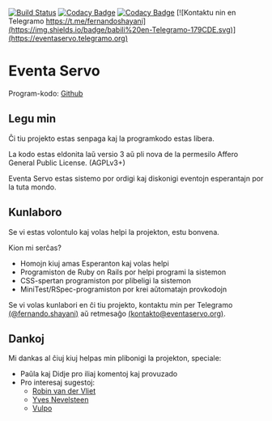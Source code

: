 [![Build Status](https://travis-ci.org/shayani/eventaservo.svg?branch=master)](https://travis-ci.org/shayani/eventaservo)
[![Codacy Badge](https://api.codacy.com/project/badge/Grade/29cba20555574324a42b5fa7f19ab1d9)](https://www.codacy.com/app/shayani/eventaservo?utm_source=github.com&amp;utm_medium=referral&amp;utm_content=shayani/eventaservo&amp;utm_campaign=Badge_Grade)
[![Codacy Badge](https://api.codacy.com/project/badge/Coverage/29cba20555574324a42b5fa7f19ab1d9)](https://www.codacy.com/app/shayani/eventaservo?utm_source=github.com&utm_medium=referral&utm_content=shayani/eventaservo&utm_campaign=Badge_Coverage)
[![Kontaktu nin en Telegramo https://t.me/fernandoshayani](https://img.shields.io/badge/babili%20en-Telegramo-179CDE.svg)](https://eventaservo.telegramo.org)

Eventa Servo
===
Program-kodo: [Github](https://github.com/shayani/eventaservo)

Legu min
---

Ĉi tiu projekto estas senpaga kaj la programkodo estas libera.

La kodo estas eldonita laŭ versio 3 aŭ pli nova de la permesilo Affero General Public License. (AGPLv3+)

Eventa Servo estas sistemo por ordigi kaj diskonigi eventojn esperantajn por la tuta mondo.

Kunlaboro
---

Se vi estas volontulo kaj volas helpi la projekton, estu bonvena.

Kion mi serĉas?

- Homojn kiuj amas Esperanton kaj volas helpi
- Programiston de Ruby on Rails por helpi programi la sistemon
- CSS-spertan programiston por plibeligi la sistemon
- MiniTest/RSpec-programiston por krei aŭtomatajn provkodojn

Se vi volas kunlabori en ĉi tiu projekto, kontaktu min per Telegramo [(@fernando.shayani)](https://t.me/fernandoshayani) aŭ retmesaĝo [(kontakto@eventaservo.org)](mailto:kontakto@eventaservo.org).

Dankoj
---

Mi dankas al ĉiuj kiuj helpas min plibonigi la projekton, speciale:

- Paŭla kaj Didje pro iliaj komentoj kaj provuzado
- Pro interesaj sugestoj:
  - [Robin van der Vliet](https://t.me/robin)
  - [Yves Nevelsteen](https://t.me/yvesnev)
  - [Vulpo](https://t.me/iu_vulpo)